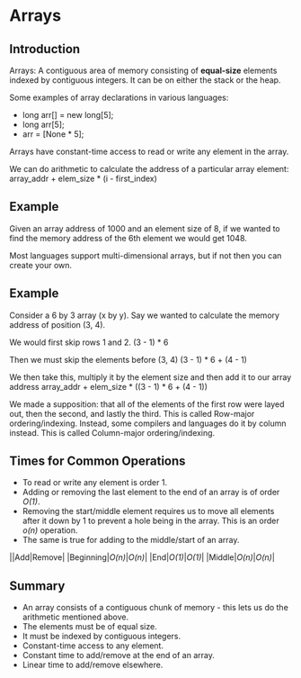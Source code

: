 # Arrays

## Introduction
Arrays: A contiguous area of memory consisting of **equal-size** elements indexed by contiguous integers. It can be on either the stack or the heap.

Some examples of array declarations in various languages:
* long arr[] = new long[5];
* long arr[5];
* arr = [None * 5];

Arrays have constant-time access to read or write any element in the array.

We can do arithmetic to calculate the address of a particular array element:
array_addr + elem_size * (i - first_index)

## Example
Given an array address of 1000 and an element size of 8, if we wanted to find the memory address of the 6th element we would get 1048.

Most languages support multi-dimensional arrays, but if not then you can create your own.

## Example
Consider a 6 by 3 array (x by y). Say we wanted to calculate the memory address of position (3, 4).

We would first skip rows 1 and 2.
(3 - 1) * 6

Then we must skip the elements before (3, 4)
(3 - 1) * 6 + (4 - 1)

We then take this, multiply it by the element size and then add it to our array address
array_addr + elem_size * ((3 - 1) * 6 + (4 - 1))


We made a supposition: that all of the elements of the first row were layed out, then the second, and lastly the third. This is called Row-major ordering/indexing. Instead, some compilers and languages do it by column instead. This is called Column-major ordering/indexing.

## Times for Common Operations
* To read or write any element is order 1.
* Adding or removing the last element to the end of an array is of order *O(1)*.
* Removing the start/middle element requires us to move all elements after it down by 1 to prevent a hole being in the array. This is an order *o(n)* operation.
* The same is true for adding to the middle/start of an array.

||Add|Remove|
|Beginning|*O(n)*|*O(n)*|
|End|*O(1)*|*O(1)*|
|Middle|*O(n)*|*O(n)*|

## Summary
* An array consists of a contiguous chunk of memory - this lets us do the arithmetic mentioned above.
* The elements must be of equal size.
* It must be indexed by contiguous integers.
* Constant-time access to any element.
* Constant time to add/remove at the end of an array.
* Linear time to add/remove elsewhere.
